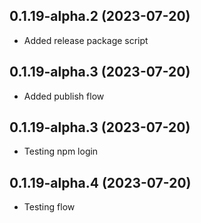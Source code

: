 ## 0.1.19-alpha.2 (2023-07-20)
- Added release package script

## 0.1.19-alpha.3 (2023-07-20)
- Added publish flow

## 0.1.19-alpha.3 (2023-07-20)
- Testing npm login

## 0.1.19-alpha.4 (2023-07-20)
- Testing flow

